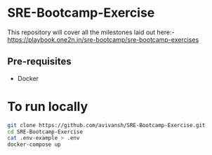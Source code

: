 # SRE-Bootcamp-Exercise
This repository will cover all the milestones laid out here:- https://playbook.one2n.in/sre-bootcamp/sre-bootcamp-exercises

## Pre-requisites
- Docker


# To run locally

```bash
git clone https://github.com/avivansh/SRE-Bootcamp-Exercise.git
cd SRE-Bootcamp-Exercise
cat .env-example > .env
docker-compose up
```

